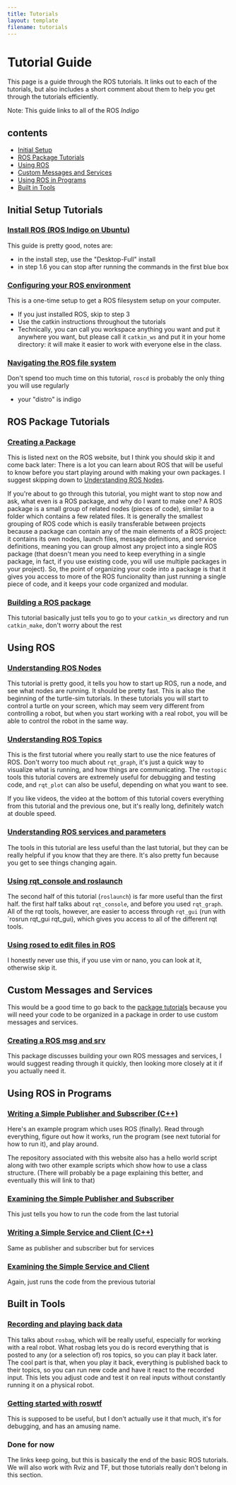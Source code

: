 ```yaml
---
title: Tutorials
layout: template
filename: tutorials
--- 
```


# Tutorial Guide
This page is a guide through the ROS tutorials. It links out to each of the tutorials, but also includes a short comment about them to help you get through the tutorials efficiently.

Note: This guide links to all of the ROS *Indigo*

## contents
- [Initial Setup](#initial-setup-tutorials)
- [ROS Package Tutorials](#ros-package-tutorials)
- [Using ROS](#using-ros)
- [Custom Messages and Services](custom-messages-and-services)
- [Using ROS in Programs](using-ros-in-programs)
- [Built in Tools](built-in-tools)

## Initial Setup Tutorials

### [Install ROS (ROS Indigo on Ubuntu)](http://wiki.ros.org/indigo/Installation/Ubuntu)
This guide is pretty good, notes are:

- in the install step, use the "Desktop-Full" install
- in step 1.6 you can stop after running the commands in the first blue box

### [Configuring your ROS environment](http://wiki.ros.org/ROS/Tutorials/InstallingandConfiguringROSEnvironment)
This is a one-time setup to get a ROS filesystem setup on your computer.

- If you just installed ROS, skip to step 3
- Use the catkin instructions throughout the tutorials
- Technically, you can call you workspace anything you want and put it anywhere you want, but please call it `catkin_ws` and put it in your home directory: it will make it easier to work with everyone else in the class.

### [Navigating the ROS file system](http://wiki.ros.org/ROS/Tutorials/NavigatingTheFilesystem)
Don't spend too much time on this tutorial, `roscd` is probably the only thing you will use regularly

- your "distro" is indigo

## ROS Package Tutorials

### [Creating a Package](http://wiki.ros.org/ROS/Tutorials/CreatingPackage)
This is listed next on the ROS website, but I think you should skip it and come back later: There is a lot you can learn about ROS that will be useful to know before you start playing around with making your own packages. I suggest skipping down to [Understanding ROS Nodes](#using-ros).

If you're about to go through this tutorial, you might want to stop now and ask, what even is a ROS package, and why do I want to make one?  A ROS package is a small group of related nodes (pieces of code), similar to a folder which contains a few related files. It is generally the smallest grouping of ROS code which is easily transferable between projects because a package can contain any of the main elements of a ROS project: it contains its own nodes, launch files, message definitions, and service definitions, meaning you can group almost any project into a single ROS package (that doesn't mean you need to keep everything in a single package, in fact, if you use existing code, you will use multiple packages in your project). 
So, the point of organizing your code into a package is that it gives you access to more of the ROS funcionality than just running a single piece of code, and it keeps your code organized and modular.

### [Building a ROS package](http://wiki.ros.org/ROS/Tutorials/BuildingPackages)
This tutorial basically just tells you to go to your `catkin_ws` directory and run `catkin_make`, don't worry about the rest

## Using ROS

### [Understanding ROS Nodes](http://wiki.ros.org/ROS/Tutorials/UnderstandingNodes)
This tutorial is pretty good, it tells you how to start up ROS, run a node, and see what nodes are running. It should be pretty fast. This is also the beginning of the turtle-sim tutorials. In these tutorials you will start to control a turtle on your screen, which may seem very different from controlling a robot, but when you start working with a real robot, you will be able to control the robot in the same way.

### [Understanding ROS Topics](http://wiki.ros.org/ROS/Tutorials/UnderstandingTopics)
This is the first tutorial where you really start to use the nice features of ROS. Don't worry too much about `rqt_graph`, it's just a quick way to visualize what is running, and how things are communicating. The `rostopic` tools this tutorial covers are extremely useful for debugging and testing code, and `rqt_plot` can also be useful, depending on what you want to see.

If you like videos, the video at the bottom of this tutorial covers everything from this tutorial and the previous one, but it's really long, definitely watch at double speed.

### [Understanding ROS services and parameters](http://wiki.ros.org/ROS/Tutorials/UnderstandingServicesParams)
The tools in this tutorial are less useful than the last tutorial, but they can be really helpful if you know that they are there. It's also pretty fun because you get to see things changing again.

### [Using rqt_console and roslaunch](http://wiki.ros.org/ROS/Tutorials/UsingRqtconsoleRoslaunch)
The second half of this tutorial (`roslaunch`) is far more useful than the first half. the first half talks about `rqt_console`, and before you used `rqt_graph`. All of the rqt tools, however, are easier to access through `rqt_gui` (run with `rosrun rqt_gui rqt_gui), which gives you access to all of the different rqt tools.

### [Using rosed to edit files in ROS](http://wiki.ros.org/ROS/Tutorials/UsingRosEd)
I honestly never use this, if you use vim or nano, you can look at it, otherwise skip it.

## Custom Messages and Services
This would be a good time to go back to the [package tutorials](#ros-package-tutorials) because you will need your code to be organized in a package in order to use custom messages and services.

### [Creating a ROS msg and srv](http://wiki.ros.org/ROS/Tutorials/CreatingMsgAndSrv)
This package discusses building your own ROS messages and services, I would suggest reading through it quickly, then looking more closely at it if you actually need it.

## Using ROS in Programs

### [Writing a Simple Publisher and Subscriber (C++)](http://wiki.ros.org/ROS/Tutorials/WritingPublisherSubscriber%28c%2B%2B%29)
Here's an example program which uses ROS (finally). Read through everything, figure out how it works, run the program (see next tutorial for how to run it), and play around. 

The repository associated with this website also has a hello world script along with two other example scripts which show how to use a class structure. (There will probably be a page explaining this better, and eventually this will link to that)

### [Examining the Simple Publisher and Subscriber](http://wiki.ros.org/ROS/Tutorials/ExaminingPublisherSubscriber)
This just tells you how to run the code from the last tutorial

### [Writing a Simple Service and Client (C++)](http://wiki.ros.org/ROS/Tutorials/WritingServiceClient%28c%2B%2B%29)
Same as publisher and subscriber but for services

### [Examining the Simple Service and Client](http://wiki.ros.org/ROS/Tutorials/ExaminingServiceClient)
Again, just runs the code from the previous tutorial

## Built in Tools

### [Recording and playing back data](http://wiki.ros.org/ROS/Tutorials/Recording%20and%20playing%20back%20data)
This talks about `rosbag`, which will be really useful, especially for working with a real robot. What rosbag lets you do is record everything that is posted to any (or a selection of) ros topics, so you can play it back later. The cool part is that, when you play it back, everything is published back to their topics, so you can run new code and have it react to the recorded input. This lets you adjust code and test it on real inputs without constantly running it on a physical robot.

### [Getting started with roswtf](http://wiki.ros.org/ROS/Tutorials/Getting%20started%20with%20roswtf)
This is supposed to be useful, but I don't actually use it that much, it's for debugging, and has an amusing name.

### Done for now
The links keep going, but this is basically the end of the basic ROS tutorials. We will also work with Rviz and TF, but those tutorials really don't belong in this section.